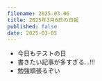 ```yaml
---
filename: 2025-03-06
title: 2025年3月6日の日報
published: false
date: 2025-03-05
---
```


- 今日もテストの日
- 書きたい記事が多すぎる...!!!
- 勉強頑張るぞい
